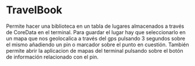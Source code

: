 # TravelBook

Permite hacer una biblioteca en un tabla de lugares almacenados a través de CoreData en el terminal. 
Para guardar el lugar hay que seleccionarlo en un mapa que nos geolocalica a través del gps pulsando 3 segundos sobre el mismo añadiendo un pin
o marcador sobre el punto en cuestión. 
También permite abrir la aplicacion de mapas del terminal pulsando sobre el botón de información relacionado con el pin.
